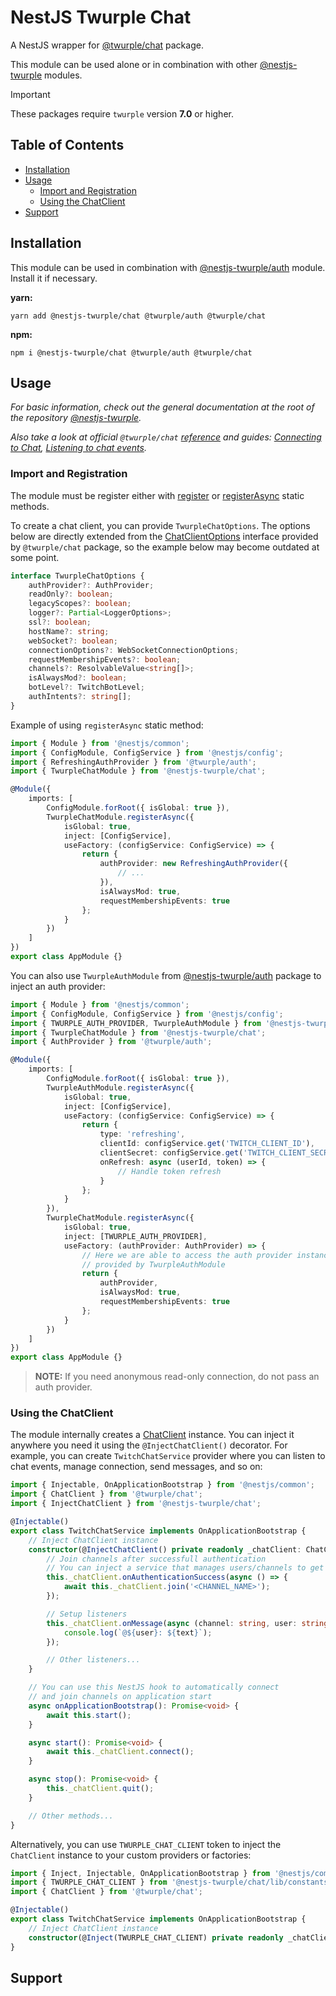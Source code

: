 # NestJS Twurple Chat

A NestJS wrapper for [@twurple/chat](https://github.com/twurple/twurple/tree/main/packages/chat) package.

This module can be used alone or in combination with other [@nestjs-twurple](https://github.com/stimulcross/nestjs-twurple) modules.

> [!IMPORTANT]
> These packages require `twurple` version **7.0** or higher.

## Table of Contents

-   [Installation](#installation)
-   [Usage](#usage)
    -   [Import and Registration](#import-and-registration)
    -   [Using the ChatClient](#using-the-chatclient)
-   [Support](#support)

## Installation

This module can be used in combination with [@nestjs-twurple/auth](https://github.com/stimulcross/nestjs-twurple/tree/main/packages/auth) module. Install it if necessary.

**yarn:**

```
yarn add @nestjs-twurple/chat @twurple/auth @twurple/chat
```

**npm:**

```
npm i @nestjs-twurple/chat @twurple/auth @twurple/chat
```

## Usage

_For basic information, check out the general documentation at the root of the repository [@nestjs-twurple](https://github.com/stimulcross/nestjs-twurple)._

_Also take a look at official `@twurple/chat` [reference](https://twurple.js.org/reference/chat) and guides: [Connecting to Chat](https://twurple.js.org/docs/getting-data/chat/connecting-to-chat.html), [Listening to chat events](https://twurple.js.org/docs/getting-data/chat/listening-to-events.html)._

### Import and Registration

The module must be register either with [register](https://github.com/stimulcross/nestjs-twurple#sync-module-configuration) or [registerAsync](https://github.com/stimulcross/nestjs-twurple#async-module-configuration) static methods.

To create a chat client, you can provide `TwurpleChatOptions`. The options below are directly extended from the [ChatClientOptions](https://twurple.js.org/reference/chat/interfaces/ChatClientOptions.html) interface provided by `@twurple/chat` package, so the example below may become outdated at some point.

```ts
interface TwurpleChatOptions {
	authProvider?: AuthProvider;
	readOnly?: boolean;
	legacyScopes?: boolean;
	logger?: Partial<LoggerOptions>;
	ssl?: boolean;
	hostName?: string;
	webSocket?: boolean;
	connectionOptions?: WebSocketConnectionOptions;
	requestMembershipEvents?: boolean;
	channels?: ResolvableValue<string[]>;
	isAlwaysMod?: boolean;
	botLevel?: TwitchBotLevel;
	authIntents?: string[];
}
```

Example of using `registerAsync` static method:

```ts
import { Module } from '@nestjs/common';
import { ConfigModule, ConfigService } from '@nestjs/config';
import { RefreshingAuthProvider } from '@twurple/auth';
import { TwurpleChatModule } from '@nestjs-twurple/chat';

@Module({
	imports: [
		ConfigModule.forRoot({ isGlobal: true }),
		TwurpleChatModule.registerAsync({
			isGlobal: true,
			inject: [ConfigService],
			useFactory: (configService: ConfigService) => {
				return {
					authProvider: new RefreshingAuthProvider({
						// ...
					}),
					isAlwaysMod: true,
					requestMembershipEvents: true
				};
			}
		})
	]
})
export class AppModule {}
```

You can also use `TwurpleAuthModule` from [@nestjs-twurple/auth](https://github.com/stimulcross/nestjs-twurple/tree/main/packages/auth) package to inject an auth provider:

```ts
import { Module } from '@nestjs/common';
import { ConfigModule, ConfigService } from '@nestjs/config';
import { TWURPLE_AUTH_PROVIDER, TwurpleAuthModule } from '@nestjs-twurple/auth';
import { TwurpleChatModule } from '@nestjs-twurple/chat';
import { AuthProvider } from '@twurple/auth';

@Module({
	imports: [
		ConfigModule.forRoot({ isGlobal: true }),
		TwurpleAuthModule.registerAsync({
			isGlobal: true,
			inject: [ConfigService],
			useFactory: (configService: ConfigService) => {
				return {
					type: 'refreshing',
					clientId: configService.get('TWITCH_CLIENT_ID'),
					clientSecret: configService.get('TWITCH_CLIENT_SECRET'),
					onRefresh: async (userId, token) => {
						// Handle token refresh
					}
				};
			}
		}),
		TwurpleChatModule.registerAsync({
			isGlobal: true,
			inject: [TWURPLE_AUTH_PROVIDER],
			useFactory: (authProvider: AuthProvider) => {
				// Here we are able to access the auth provider instance
				// provided by TwurpleAuthModule
				return {
					authProvider,
					isAlwaysMod: true,
					requestMembershipEvents: true
				};
			}
		})
	]
})
export class AppModule {}
```

> **NOTE:** If you need anonymous read-only connection, do not pass an auth provider.

### Using the ChatClient

The module internally creates a [ChatClient](https://twurple.js.org/reference/chat/classes/ChatClient.html) instance. You can inject it anywhere you need it using the `@InjectChatClient()` decorator. For example, you can create `TwitchChatService` provider where you can listen to chat events, manage connection, send messages, and so on:

```ts
import { Injectable, OnApplicationBootstrap } from '@nestjs/common';
import { ChatClient } from '@twurple/chat';
import { InjectChatClient } from '@nestjs-twurple/chat';

@Injectable()
export class TwitchChatService implements OnApplicationBootstrap {
	// Inject ChatClient instance
	constructor(@InjectChatClient() private readonly _chatClient: ChatClient) {
		// Join channels after successfull authentication
		// You can inject a service that manages users/channels to get usernames
		this._chatClient.onAuthenticationSuccess(async () => {
			await this._chatClient.join('<CHANNEL_NAME>');
		});

		// Setup listeners
		this._chatClient.onMessage(async (channel: string, user: string, text: string, msg: TwitchPrivateMessage) => {
			console.log(`@${user}: ${text}`);
		});

		// Other listeners...
	}

	// You can use this NestJS hook to automatically connect
	// and join channels on application start
	async onApplicationBootstrap(): Promise<void> {
		await this.start();
	}

	async start(): Promise<void> {
		await this._chatClient.connect();
	}

	async stop(): Promise<void> {
		this._chatClient.quit();
	}

	// Other methods...
}
```

Alternatively, you can use `TWURPLE_CHAT_CLIENT` token to inject the `ChatClient` instance to your custom providers or factories:

```ts
import { Inject, Injectable, OnApplicationBootstrap } from '@nestjs/common';
import { TWURPLE_CHAT_CLIENT } from '@nestjs-twurple/chat/lib/constants';
import { ChatClient } from '@twurple/chat';

@Injectable()
export class TwitchChatService implements OnApplicationBootstrap {
	// Inject ChatClient instance
	constructor(@Inject(TWURPLE_CHAT_CLIENT) private readonly _chatClient: ChatClient) {}
}
```

## Support
